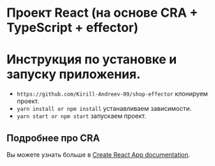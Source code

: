 # Проект React (на основе CRA + TypeScript + effector)

# Инструкция по установке и запуску приложения.

- `https://github.com/Kirill-Andreev-09/shop-effector` клонируем проект.
- `yarn install or npm install` устанавливаем зависимости.
- `yarn start or npm start` запускаем проект.

## Подробнее про CRA

Вы можете узнать больше в [Create React App documentation](https://facebook.github.io/create-react-app/docs/getting-started).
